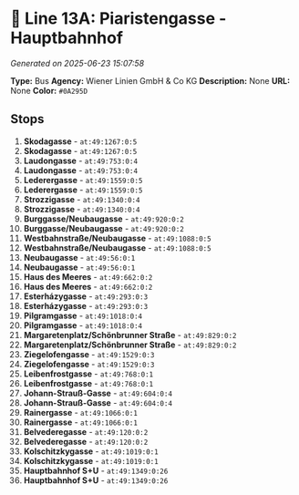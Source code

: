 # 🚌 Line 13A: Piaristengasse - Hauptbahnhof

*Generated on 2025-06-23 15:07:58*

**Type:** Bus
**Agency:** Wiener Linien GmbH & Co KG
**Description:** None
**URL:** None
**Color:** `#0A295D`

## Stops

1. **Skodagasse** - `at:49:1267:0:5`
2. **Skodagasse** - `at:49:1267:0:5`
3. **Laudongasse** - `at:49:753:0:4`
4. **Laudongasse** - `at:49:753:0:4`
5. **Lederergasse** - `at:49:1559:0:5`
6. **Lederergasse** - `at:49:1559:0:5`
7. **Strozzigasse** - `at:49:1340:0:4`
8. **Strozzigasse** - `at:49:1340:0:4`
9. **Burggasse/Neubaugasse** - `at:49:920:0:2`
10. **Burggasse/Neubaugasse** - `at:49:920:0:2`
11. **Westbahnstraße/Neubaugasse** - `at:49:1088:0:5`
12. **Westbahnstraße/Neubaugasse** - `at:49:1088:0:5`
13. **Neubaugasse** - `at:49:56:0:1`
14. **Neubaugasse** - `at:49:56:0:1`
15. **Haus des Meeres** - `at:49:662:0:2`
16. **Haus des Meeres** - `at:49:662:0:2`
17. **Esterházygasse** - `at:49:293:0:3`
18. **Esterházygasse** - `at:49:293:0:3`
19. **Pilgramgasse** - `at:49:1018:0:4`
20. **Pilgramgasse** - `at:49:1018:0:4`
21. **Margaretenplatz/Schönbrunner Straße** - `at:49:829:0:2`
22. **Margaretenplatz/Schönbrunner Straße** - `at:49:829:0:2`
23. **Ziegelofengasse** - `at:49:1529:0:3`
24. **Ziegelofengasse** - `at:49:1529:0:3`
25. **Leibenfrostgasse** - `at:49:768:0:1`
26. **Leibenfrostgasse** - `at:49:768:0:1`
27. **Johann-Strauß-Gasse** - `at:49:604:0:4`
28. **Johann-Strauß-Gasse** - `at:49:604:0:4`
29. **Rainergasse** - `at:49:1066:0:1`
30. **Rainergasse** - `at:49:1066:0:1`
31. **Belvederegasse** - `at:49:120:0:2`
32. **Belvederegasse** - `at:49:120:0:2`
33. **Kolschitzkygasse** - `at:49:1019:0:1`
34. **Kolschitzkygasse** - `at:49:1019:0:1`
35. **Hauptbahnhof S+U** - `at:49:1349:0:26`
36. **Hauptbahnhof S+U** - `at:49:1349:0:26`